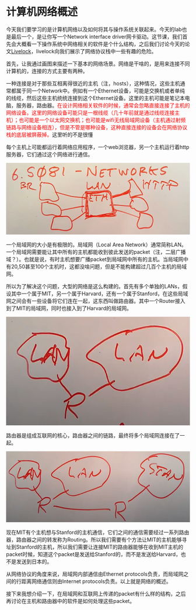 # 计算机网络概述

今天我们要学习的是计算机网络以及如何将其与操作系统关联起来。今天的lab也是最后一个，是让你写一个Network interface driver网卡驱动。这节课，我们首先会大概看一下操作系统中网络相关的软件是个什么结构，之后我们讨论今天的论文[Livelock](https://pdos.csail.mit.edu/6.828/2020/readings/mogul96usenix.pdf)，livelock向我们展示了网络协议栈中一些有趣的危险。

首先，让我通过画图来描述一下基本的网络场景。网络是干啥的，是用来连接不同计算机的，连接的方式主要有两种。

一种连接是对于那些互相离得很近的主机（注，hosts），这种情况，这些主机通常都属于同一个Network中。例如有一个Ethernet设备，可能是交换机或者单纯的线缆，然后这些主机统统连接到这个Ethernet设备。这里的主机可能是笔记本电脑，服务器，路由器。<font color=red>在设计网络相关软件的时候，通常会忽略直接连接了主机的网络设备。这里的网络设备可能只是一根线缆（几十年前就是通过线缆连接主机）；也可能是一个以太网交换机；也可能是wifi无线局域网设备（主机通过射频链路与网络设备相连），但是不管是哪种设备，这种直接连接的设备会在网络协议栈的底层被屏蔽掉。</font>这里听的不是很懂

每个主机上可能都运行着网络应用程序，一个web浏览器，另一个主机运行着http服务器，它们通过这个网络进行通信。

![img](.assets/image%20(419)%20(2).png)

一个局域网的大小是有极限的。局域网（Local Area Network）通常简称LAN。一个局域网需要能让其中所有的主机都能收到彼此发送的packet（注，二层广播域？）。也就是说，有时主机想要广播packet到局域网中所有的主机。当局域网中有20,50甚至100个主机时，这都没啥问题，但是不能构建超过几百个主机的局域网。

所以为了解决这个问题，大型的网络是这么构建的。首先有多个单独的LANs，假设其中一个属于MIT，另一个属于Harvard，还有一个属于Stanford，在这些局域网之间会有一些设备将它们连在一起，这东西叫做路由器。其中一个Router接入到了MIT的局域网，同时也接入到了Harvard的局域网。

![img](.assets/image%20(786).png)

路由器是组成互联网的核心，路由器之间的链路，最终将多个局域网连接在了一起。

![img](.assets/image%20(767).png)

现在MIT有个主机想与Stanford的主机通信，它们之间的通信需要经过一系列路由器，路由器之间的转发称为Routing。所以我们需要有个方法让MIT的主机能够寻址到Stanford的主机，所以我们需要让连接MIT的路由器能够在收到MIT主机的packet时候，知道这个packet是发送给Stanford的，而不是发送给Harvard，也不是发送到日本的。

从网络协议的角度来说，局域网内部通信由Ethernet protocols负责，而局域网之间的行距离网络通信则由Internet protocols负责。以上就是网络的概述。

接下来我想介绍一下，在局域网和互联网上传递的packet有什么样的结构，之后再讨论在主机和路由器中的软件是如何处理这些packet。